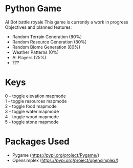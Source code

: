 # Python Game
AI Bot battle royale
This game is currently a work in progress <br />
Objectives and planned features: <br />
- Random Terrain Generation (80%)<br />
- Random Resource Generation (80%) <br />
- Random Biome Generation (80%)<br />
- Weather Patterns (0%)<br />
- AI Players (25%)<br />
- ???

# Keys
0 - toggle elevation mapmode <br />
1 - toggle resources mapmode <br />
2 - toggle food mapmode <br />
3 - toggle water mapmode <br />
4 - toggle wood mapmode <br />
5 - toggle stone mapmode <br />

# Packages Used <br />
- Pygame (https://pypi.org/project/Pygame/) <br />
- Opensimplex (https://pypi.org/project/opensimplex/) <br />
